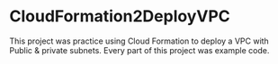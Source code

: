 # CloudFormation2DeployVPC
This project was practice using Cloud Formation to deploy a VPC with Public & private subnets. Every part of this project was example code.
